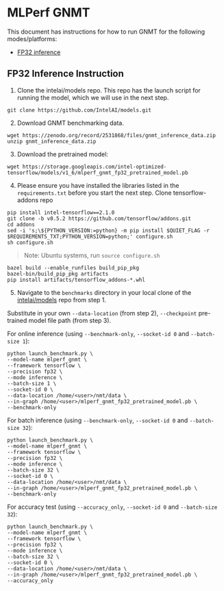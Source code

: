# MLPerf GNMT

This document has instructions for how to run GNMT for the
following modes/platforms:
* [FP32 inference](#fp32-inference-instructions)

## FP32 Inference Instruction

1. Clone the intelai/models repo.
This repo has the launch script for running the model, which we will
use in the next step.
```
git clone https://github.com/IntelAI/models.git
```

2. Download GNMT benchmarking data.
```
wget https://zenodo.org/record/2531868/files/gnmt_inference_data.zip
unzip gnmt_inference_data.zip
```

3. Download the pretrained model:
```
wget https://storage.googleapis.com/intel-optimized-tensorflow/models/v1_6/mlperf_gnmt_fp32_pretrained_model.pb
```

4. Please ensure you have installed the libraries listed in the
`requirements.txt` before you start the next step.
Clone tensorflow-addons repo
```
pip install intel-tensorflow==2.1.0
git clone -b v0.5.2 https://github.com/tensorflow/addons.git
cd addons
sed -i 's;\${PYTHON_VERSION:=python} -m pip install $QUIET_FLAG -r $REQUIREMENTS_TXT;PYTHON_VERSION=python;' configure.sh
sh configure.sh
```
>Note: Ubuntu systems, run `source configure.sh` 
```
bazel build --enable_runfiles build_pip_pkg
bazel-bin/build_pip_pkg artifacts
pip install artifacts/tensorflow_addons-*.whl
```

5. Navigate to the `benchmarks` directory in your local clone of
the [intelai/models](https://github.com/IntelAI/models) repo from step 1.

Substitute in your own `--data-location` (from step 2), `--checkpoint` pre-trained
model file path (from step 3).

For online inference (using `--benchmark-only`, `--socket-id 0` and `--batch-size 1`):
```
python launch_benchmark.py \
--model-name mlperf_gnmt \
--framework tensorflow \
--precision fp32 \
--mode inference \
--batch-size 1 \
--socket-id 0 \
--data-location /home/<user>/nmt/data \
--in-graph /home/<user>/mlperf_gnmt_fp32_pretrained_model.pb \
--benchmark-only
```

For batch inference (using `--benchmark-only`, `--socket-id 0` and `--batch-size 32`):
```
python launch_benchmark.py \
--model-name mlperf_gnmt \
--framework tensorflow \
--precision fp32 \
--mode inference \
--batch-size 32 \
--socket-id 0 \
--data-location /home/<user>/nmt/data \
--in-graph /home/<user>/mlperf_gnmt_fp32_pretrained_model.pb \
--benchmark-only
```

For accuracy test (using `--accuracy_only`, `--socket-id 0` and `--batch-size 32`):
```
python launch_benchmark.py \
--model-name mlperf_gnmt \
--framework tensorflow \
--precision fp32 \
--mode inference \
--batch-size 32 \
--socket-id 0 \
--data-location /home/<user>/nmt/data \
--in-graph /home/<user>/mlperf_gnmt_fp32_pretrained_model.pb \
--accuracy_only
```
